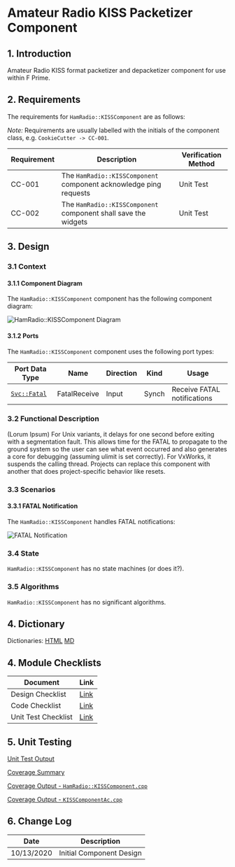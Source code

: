 # Amateur Radio KISS Packetizer Component

## 1. Introduction

Amateur Radio KISS format packetizer and depacketizer component for use within F Prime.

## 2. Requirements

The requirements for `HamRadio::KISSComponent` are as follows:

*Note:* Requirements are usually labelled with the initials of the component class, e.g. `CookieCutter -> CC-001`.

Requirement | Description | Verification Method
----------- | ----------- | -------------------
CC-001 | The `HamRadio::KISSComponent` component acknowledge ping requests | Unit Test
CC-002 | The `HamRadio::KISSComponent` component shall save the widgets | Unit Test

## 3. Design

### 3.1 Context

#### 3.1.1 Component Diagram

The `HamRadio::KISSComponent` component has the following component diagram:

![`HamRadio::KISSComponent` Diagram](img/KISSComponentBDD.jpg "HamRadio::KISSComponent")

#### 3.1.2 Ports

The `HamRadio::KISSComponent` component uses the following port types:

Port Data Type | Name | Direction | Kind | Usage
-------------- | ---- | --------- | ---- | -----
[`Svc::Fatal`](../Fatal/docs/sdd.html) | FatalReceive | Input | Synch | Receive FATAL notifications

### 3.2 Functional Description

(Lorum Ipsum) For Unix variants, it delays for one second before exiting with a segmentation fault. This allows time for the FATAL to propagate to the ground system so the user can see what event occurred and also generates a core for debugging (assuming ulimit is set correctly). For VxWorks, it suspends the calling thread. Projects can replace this component with another that does project-specific behavior like resets.

### 3.3 Scenarios

#### 3.3.1 FATAL Notification

The `HamRadio::KISSComponent` handles FATAL notifications:

![FATAL Notification](img/FatalNotification.jpg)

### 3.4 State

`HamRadio::KISSComponent` has no state machines (or does it?).

### 3.5 Algorithms

`HamRadio::KISSComponent` has no significant algorithms.

## 4. Dictionary

Dictionaries: [HTML](KISSComponent.html) [MD](KISS.md)

## 4. Module Checklists

Document            | Link
------------------- | ----
Design Checklist    | [Link](Checklist_Design.xlsx)
Code Checklist      | [Link](Checklist_Code.xlsx)
Unit Test Checklist | [Link](Checklist_Unit_Test.xls)

## 5. Unit Testing

[Unit Test Output](../test/ut/output/test.txt)

[Coverage Summary](../test/ut/output/HamRadioKISSComponent_gcov.txt)

[Coverage Output - `HamRadio::KISSComponent.cpp`](../test/ut/output/KISSComponent.cpp.gcov)

[Coverage Output - `KISSComponentAc.cpp`](../test/ut/output/KISSComponentAc.cpp.gcov)

## 6. Change Log

Date       | Description
---------- | -----------
10/13/2020 | Initial Component Design



